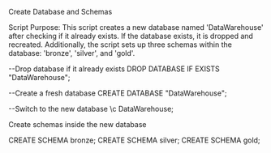 
Create Database and Schemas

Script Purpose:
    This script creates a new database named 'DataWarehouse' after checking if it already exists. 
    If the database exists, it is dropped and recreated. Additionally, the script sets up three schemas 
    within the database: 'bronze', 'silver', and 'gold'.
	


--Drop database if it already exists
DROP DATABASE IF EXISTS "DataWarehouse";

--Create a fresh database
CREATE DATABASE "DataWarehouse";

--Switch to the new database
\c DataWarehouse;

Create schemas inside the new database

CREATE SCHEMA bronze;
CREATE SCHEMA silver;
CREATE SCHEMA gold;
